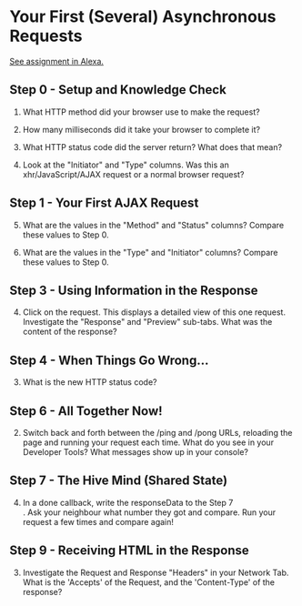 # Your First (Several) Asynchronous Requests

[See assignment in Alexa.](https://alexa.bitmaker.co/cohorts/67/assignments/2055/latest)


Step 0 - Setup and Knowledge Check
----------------------------------------------------------------
1) What HTTP method did your browser use to make the request?
<!-- The brower used the "GET" method. -->

2) How many milliseconds did it take your browser to complete it?
<!-- The first request used 19.62 ms for queueing and 42.96 ms to complete, for a total time of 62.59 ms -->
<!-- The second request used 1.89 ms for queueing and 28.09 ms to complete, for a total time of  29.99 ms -->

3) What HTTP status code did the server return? What does that mean?
<!-- The HTTP status code that the server returned is 200, meaing that the request has succeeded. -->

4) Look at the "Initiator" and "Type" columns. Was this an xhr/JavaScript/AJAX request or a normal browser request?
<!-- Both requests are normal browser requests -->


Step 1 - Your First AJAX Request
----------------------------------------------------------------
5) What are the values in the "Method" and "Status" columns? Compare these values to Step 0.
<!-- Method is still 'GET' and status is still 200 -->

6) What are the values in the "Type" and "Initiator" columns? Compare these values to Step 0.
<!-- Type is now in 'xhr' and Initiator indicates 'jquery' -->


Step 3 - Using Information in the Response
----------------------------------------------------------------
4) Click on the request. This displays a detailed view of this one request. Investigate the "Response" and "Preview" sub-tabs. What was the content of the response?
<!-- The content of this response is "Wow what a ride! I came all the way from the server!" -->


Step 4 - When Things Go Wrong...
----------------------------------------------------------------
3) What is the new HTTP status code?
<!-- The new status code is 500, which stands for error with an unexpected condition -->


Step 6 - All Together Now!
----------------------------------------------------------------
2) Switch back and forth between the /ping and /pong URLs, reloading the page and running your request each time. What do you see in your Developer Tools? What messages show up in your console?
<!-- When at /ping, Dev Tools show a status code of 200 and the console shows the message that associates with the .done callback -->
<!-- When at /pong, Dev Tools show a status code of 500 and the console shows the message that associates with the .fail callback -->
<!-- In both cases, the message that associates with the .always callback shows as well -->


Step 7 - The Hive Mind (Shared State)
----------------------------------------------------------------
4) In a done callback, write the responseData to the Step 7 <section>. Ask your neighbour what number they got and compare. Run your request a few times and compare again!
<!-- The /count route is an aggregated counter that records anyone who ever visited /count. The counter keeps going up by 1 based on the number of clicks by anyone accessing /count. -->


Step 9 - Receiving HTML in the Response
----------------------------------------------------------------
3) Investigate the Request and Response "Headers" in your Network Tab. What is the 'Accepts' of the Request, and the 'Content-Type' of the response?
<!-- The 'Accepts' of the request is 'text/html'. The 'Content-Type' of the response is  'text/html'-->
